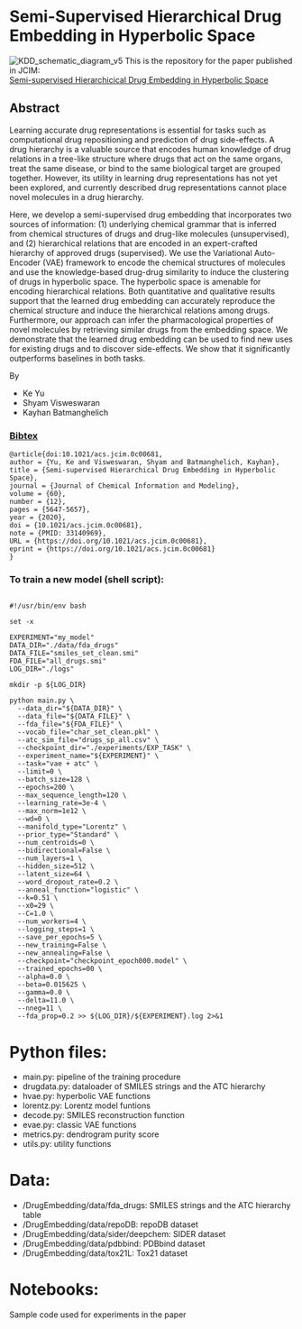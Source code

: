 # Semi-Supervised Hierarchical Drug Embedding in Hyperbolic Space
![KDD_schematic_diagram_v5](https://user-images.githubusercontent.com/8482358/93242235-7cb87b80-f754-11ea-931d-03f92a940935.png)
This is the repository for the paper published in JCIM: \
[Semi-supervised Hierarchicical Drug Embedding in Hyperbolic Space](https://pubs.acs.org/doi/10.1021/acs.jcim.0c00681)

## Abstract
Learning accurate drug representations is essential for tasks such as computational drug repositioning and prediction of drug side-effects. A drug hierarchy is a valuable source that encodes human knowledge of drug relations in a tree-like structure where drugs that act on the same organs, treat the same disease, or bind to the same biological target are grouped together. However, its utility in learning drug representations has not yet been explored, and currently described drug representations cannot place novel molecules in a drug hierarchy. 

Here, we develop a semi-supervised drug embedding that incorporates two sources of information: (1) underlying chemical grammar that is inferred from chemical structures of drugs and  drug-like molecules (unsupervised), and (2) hierarchical relations that are encoded in an expert-crafted hierarchy of approved drugs (supervised). We use the Variational Auto-Encoder (VAE) framework to encode the chemical structures of molecules and use the knowledge-based drug-drug similarity to induce the clustering of drugs in hyperbolic space. The hyperbolic space is amenable for encoding hierarchical relations. Both quantitative and qualitative results support that the learned drug embedding can accurately reproduce the chemical structure and induce the hierarchical relations among drugs. Furthermore, our approach can infer the pharmacological properties of novel molecules by retrieving similar drugs from the embedding space. We demonstrate that the learned drug embedding can be used to find new uses for existing drugs and to discover side-effects. We show that it significantly outperforms baselines in both tasks.

By
* Ke Yu
* Shyam Visweswaran
* Kayhan Batmanghelich

### [Bibtex](https://pubs.acs.org/action/showCitFormats?doi=10.1021%2Facs.jcim.0c00681&href=/doi/10.1021%2Facs.jcim.0c00681)
    @article{doi:10.1021/acs.jcim.0c00681,
    author = {Yu, Ke and Visweswaran, Shyam and Batmanghelich, Kayhan},
    title = {Semi-supervised Hierarchical Drug Embedding in Hyperbolic Space},
    journal = {Journal of Chemical Information and Modeling},
    volume = {60},
    number = {12},
    pages = {5647-5657},
    year = {2020},
    doi = {10.1021/acs.jcim.0c00681},
    note = {PMID: 33140969},
    URL = {https://doi.org/10.1021/acs.jcim.0c00681},
    eprint = {https://doi.org/10.1021/acs.jcim.0c00681}
    }

### To train a new model (shell script):
<pre><code>
#!/usr/bin/env bash

set -x

EXPERIMENT="my_model"
DATA_DIR="./data/fda_drugs"
DATA_FILE="smiles_set_clean.smi"
FDA_FILE="all_drugs.smi"
LOG_DIR="./logs"

mkdir -p ${LOG_DIR}

python main.py \
  --data_dir="${DATA_DIR}" \
  --data_file="${DATA_FILE}" \
  --fda_file="${FDA_FILE}" \
  --vocab_file="char_set_clean.pkl" \
  --atc_sim_file="drugs_sp_all.csv" \
  --checkpoint_dir="./experiments/EXP_TASK" \
  --experiment_name="${EXPERIMENT}" \
  --task="vae + atc" \
  --limit=0 \
  --batch_size=128 \
  --epochs=200 \
  --max_sequence_length=120 \
  --learning_rate=3e-4 \
  --max_norm=1e12 \
  --wd=0 \
  --manifold_type="Lorentz" \
  --prior_type="Standard" \
  --num_centroids=0 \
  --bidirectional=False \
  --num_layers=1 \
  --hidden_size=512 \
  --latent_size=64 \
  --word_dropout_rate=0.2 \
  --anneal_function="logistic" \
  --k=0.51 \
  --x0=29 \
  --C=1.0 \
  --num_workers=4 \
  --logging_steps=1 \
  --save_per_epochs=5 \
  --new_training=False \
  --new_annealing=False \
  --checkpoint="checkpoint_epoch000.model" \
  --trained_epochs=00 \
  --alpha=0.0 \
  --beta=0.015625 \
  --gamma=0.0 \
  --delta=11.0 \
  --nneg=11 \
  --fda_prop=0.2 >> ${LOG_DIR}/${EXPERIMENT}.log 2>&1
</code></pre>

# Python files:
* main.py: pipeline of the training procedure
* drugdata.py: dataloader of SMILES strings and the ATC hierarchy
* hvae.py: hyperbolic VAE functions
* lorentz.py: Lorentz model funtions
* decode.py: SMILES reconstruction function
* evae.py: classic VAE functions
* metrics.py: dendrogram purity score
* utils.py: utility functions

# Data:
* /DrugEmbedding/data/fda_drugs: SMILES strings and the ATC hierarchy table
* /DrugEmbedding/data/repoDB: repoDB dataset
* /DrugEmbedding/data/sider/deepchem: SIDER dataset
* /DrugEmbedding/data/pdbbind: PDBbind dataset
* /DrugEmbedding/data/tox21L: Tox21 dataset

# Notebooks:
Sample code used for experiments in the paper
